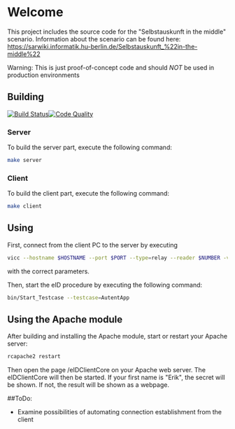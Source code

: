 # Welcome

This project includes the source code for the "Selbstauskunft in the middle" scenario. Information about the scenario can be found here: https://sarwiki.informatik.hu-berlin.de/Selbstauskunft_%22in-the-middle%22

Warning: This is just proof-of-concept code and should _NOT_ be used in production environments

## Building

[![Build Status](https://gitlab.com/eriknellessen/Selbstauskunft-in-the-middle/badges/master/pipeline.svg)](https://gitlab.com/eriknellessen/Selbstauskunft-in-the-middle/-/pipelines?ref=master)[![Code Quality](https://img.shields.io/badge/code%20quality-download%20report-blue)](https://gitlab.com/api/v4/projects/15583774/jobs/artifacts/master/download?job=code_quality)

### Server

To build the server part, execute the following command:

```sh
make server
```

### Client

To build the client part, execute the following command:

```sh
make client
```

## Using

First, connect from the client PC to the server by executing
```sh
vicc --hostname $HOSTNAME --port $PORT --type=relay --reader $NUMBER -v
```
with the correct parameters.

Then, start the eID procedure by executing the following command:
```sh
bin/Start_Testcase --testcase=AutentApp
```

## Using the Apache module
After building and installing the Apache module, start or restart your Apache server:
```sh
rcapache2 restart
```
Then open the page /eIDClientCore on your Apache web server. The eIDClientCore will then be started. If your first name is "Erik", the secret will be shown. If not, the result will be shown as a webpage.

##ToDo:
* Examine possibilities of automating connection establishment from the client
